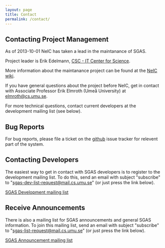 ```yaml
---
layout: page
title: Contact
permalink: /contact/
---
```


## Contacting Project Management

As of 2013-10-01 NeIC has taken a lead in the maintanance of SGAS.

Project leader is Erik Edelmann, [CSC - IT Center for
Science](http://www.csc.fi).

More information about the maintanance project can be found at the [NeIC
wiki](https://wiki.neic.no/wiki/SGAS_maintenance_project).

If you have general questions about the project before NeIC, get in contact
with Associate Professor Erik Elmroth (Umeå University) at
[elmroth@cs.umu.se](mailto:elmroth@cs.umu.se). 

For more technical questions, contact current developers at
the development mailing list (see below).

## Bug Reports
For bug reports, please file a ticket on the
[github](https://github.com/sgas/) issue tracker for relevent part of the
system.

## Contacting Developers

The easiest way to get in contact with SGAS developers is to register to
the development mailing list. To do this, send an email with subject
"subscribe" to "sgas-dev-list-request@mail.cs.umu.se" (or just press the
link below). 

[SGAS Development mailing list](mailto:sgas-dev-list-request@mail.cs.umu.se?subject=subscribe)


## Receive Announcements

There is also a mailing list for SGAS announcements and general SGAS
information. To join this mailing list, send an email with subject
"subscribe" to "sgas-list-request@mail.cs.umu.se" (or just press the link
below).

[SGAS Announcement mailing
list](mailto:sgas-list-request@mail.cs.umu.se?subject=subscribe)


